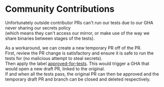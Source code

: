 # Community Contributions

Unfortunately outside contributor PRs can't run our tests due to our GHA never sharing our secrets policy   
(which means they can't access our mirror, or make use of the way we share binaries between stages of the tests).

As a workaround, we can create a new temporary PR off of the PR.  
First, review the PR change is satisfactory and ensure it is safe to run the tests for (no malicious attempt to steal secrets).  
Then apply the label [approved-for-tests](https://github.com/earthly/earthly/labels/approved-for-tests). This would trigger a GHA that would open a new draft PR, linked to the original.  
If and when all the tests pass, the original PR can then be approved and the temporary draft PR and branch can be closed and deleted respectively.
